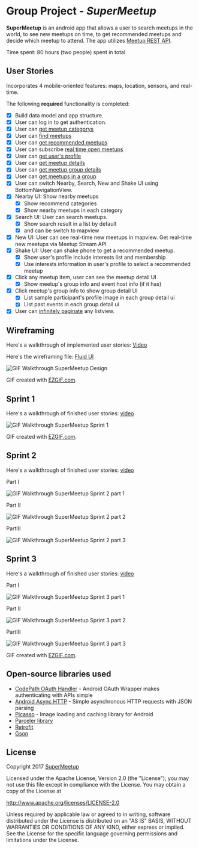 # Group Project - *SuperMeetup*

**SuperMeetup** is an android app that allows a user to search meetups in the world, to see new meetups on time, to get recommended meetups and decide which meetup to attend. The app utilizes [Meetup REST API](https://www.meetup.com/meetup_api/).

Time spent: 80 hours (two people) spent in total

## User Stories

Incorporates 4 mobile-oriented features: maps, location, sensors, and real-time.

The following **required** functionality is completed:

* [x] Build data model and app structure.
* [x] User can log in to get authentication.
* [x] User can [get meetup categorys](https://www.meetup.com/meetup_api/docs/find/topic_categories/)
* [x] User can [find meetups](https://www.meetup.com/meetup_api/docs/find/events/)
* [x] User can [get recommended meetups](https://www.meetup.com/meetup_api/docs/recommended/events/)
* [x] User can subscribe [real time open meetups](https://www.meetup.com/meetup_api/docs/stream/2/open_events/)
* [x] User can [get user's profile](https://www.meetup.com/meetup_api/docs/members/:member_id/#get)
* [x] User can [get meetup details](https://www.meetup.com/meetup_api/docs/:urlname/events/:id/#get)
* [x] User can [get meetup group details](https://www.meetup.com/meetup_api/docs/:urlname/#get)
* [x] User can [get meetups in a group](https://www.meetup.com/meetup_api/docs/:urlname/events/#list)
* [x] User can switch Nearby, Search, New and Shake UI using BottomNavigationView.
* [x] Nearby UI: Show nearby meetups
  * [x] Show recommend categories
  * [x] Show nearby meetups in each category
* [x] Search UI: User can search meetups. 
  * [x] Show search result in a list by default 
  * [x] and can be switch to mapview
* [x] New UI: User can see real-time new meetups in mapview. Get real-time new meetups via Meetup Stream API
* [x] Shake UI: User can shake phone to get a recommended meetup.
  * [x] Show user's profile include interests list and membership
  * [x] Use interests information in user's profile to select a recommended meetup
* [x] Click any meetup item, user can see the meetup detail UI
  * [x] Show meetup's group info and event host info (if it has)
* [x] Click meetup's group info to show group detail UI
  * [x] List sample participant's profile image in each group detail ui
  * [x] List past events in each group detail ui
* [x] User can [infinitely paginate](http://guides.codepath.com/android/Endless-Scrolling-with-AdapterViews-and-RecyclerView) any listview.

## Wireframing

Here's a walkthrough of implemented user stories:
[Video](https://github.com/super-meetup/SuperMeetup/blob/master/media/0.supermeetup_design.mp4)

Here's the wireframing file: [Fluid UI](https://www.fluidui.com/editor/live/preview/cF9Ha29HS0NpRExLYkI5VG9wVGhLdW9Ka3VaZmtYVGJweQ==)

<img src='https://github.com/super-meetup/SuperMeetup/blob/master/media/0.supermeetup_design.gif' title='GIF Walkthrough SuperMeetup Design ' width='' alt='GIF Walkthrough SuperMeetup Design' />


GIF created with [EZGIF.com](https://ezgif.com/video-to-gif).

## Sprint 1

Here's a walkthrough of finished user stories:
[video](https://github.com/super-meetup/SuperMeetup/blob/master/media/sprint1/sprint1.mp4)

<img src='https://github.com/super-meetup/SuperMeetup/blob/master/media/sprint1/sprint1.gif' title='GIF Walkthrough SuperMeetup Sprint 1' width='' alt='GIF Walkthrough SuperMeetup Sprint 1' />


GIF created with [EZGIF.com](https://ezgif.com/video-to-gif).

## Sprint 2

Here's a walkthrough of finished user stories:
[video](https://github.com/super-meetup/SuperMeetup/blob/master/media/sprint2/sprint2.mp4)

Part I

<img src='https://github.com/super-meetup/SuperMeetup/blob/master/media/sprint2/part1.gif' title='GIF Walkthrough SuperMeetup Sprint 2 part 1' width='' alt='GIF Walkthrough SuperMeetup Sprint 2 part 1' />

Part II 

<img src='https://github.com/super-meetup/SuperMeetup/blob/master/media/sprint2/part2.gif' title='GIF Walkthrough SuperMeetup Sprint 2 part 2' width='' alt='GIF Walkthrough SuperMeetup Sprint 2 part 2' />

PartIII

<img src='https://github.com/super-meetup/SuperMeetup/blob/master/media/sprint2/part3.gif' title='GIF Walkthrough SuperMeetup Sprint 2 part 3' width='' alt='GIF Walkthrough SuperMeetup Sprint 2 part 3' />

## Sprint 3

Here's a walkthrough of finished user stories:
[video](https://github.com/super-meetup/SuperMeetup/blob/master/media/sprint3/sprint3.mp4)

Part I

<img src='https://github.com/super-meetup/SuperMeetup/blob/master/media/sprint3/part1.gif' title='GIF Walkthrough SuperMeetup Sprint 3 part 1' width='' alt='GIF Walkthrough SuperMeetup Sprint 3 part 1' />

Part II 

<img src='https://github.com/super-meetup/SuperMeetup/blob/master/media/sprint3/part2.gif' title='GIF Walkthrough SuperMeetup Sprint 3 part 2' width='' alt='GIF Walkthrough SuperMeetup Sprint 3 part 2' />

PartIII

<img src='https://github.com/super-meetup/SuperMeetup/blob/master/media/sprint3/part3.gif' title='GIF Walkthrough SuperMeetup Sprint 3 part 3' width='' alt='GIF Walkthrough SuperMeetup Sprint 3 part 3' />


GIF created with [EZGIF.com](https://ezgif.com/video-to-gif).

## Open-source libraries used

- [CodePath OAuth Handler](https://github.com/codepath/android-oauth-handler) - Android OAuth Wrapper makes authenticating with APIs simple
- [Android Async HTTP](https://github.com/loopj/android-async-http) - Simple asynchronous HTTP requests with JSON parsing
- [Picasso](http://square.github.io/picasso/) - Image loading and caching library for Android
- [Parceler library](http://guides.codepath.com/android/Using-Parceler)
- [Retrofit](https://github.com/square/retrofit)
- [Gson](https://github.com/google/gson)

## License

Copyright 2017 [SuperMeetup](https://github.com/super-meetup)

Licensed under the Apache License, Version 2.0 (the "License");
you may not use this file except in compliance with the License.
You may obtain a copy of the License at

http://www.apache.org/licenses/LICENSE-2.0

Unless required by applicable law or agreed to in writing, software
distributed under the License is distributed on an "AS IS" BASIS,
WITHOUT WARRANTIES OR CONDITIONS OF ANY KIND, either express or implied.
See the License for the specific language governing permissions and
limitations under the License.
